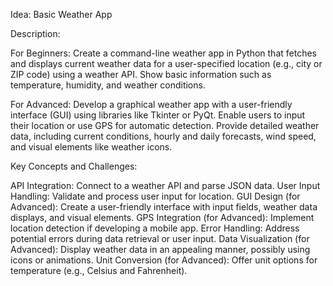 Idea: Basic Weather App



Description:



For Beginners: Create a command-line weather app in Python that fetches and displays current weather data for a user-specified location (e.g., city or ZIP code) using a weather API. Show basic information such as temperature, humidity, and weather conditions.



For Advanced: Develop a graphical weather app with a user-friendly interface (GUI) using libraries like Tkinter or PyQt. Enable users to input their location or use GPS for automatic detection. Provide detailed weather data, including current conditions, hourly and daily forecasts, wind speed, and visual elements like weather icons.



 Key Concepts and Challenges:

API Integration: Connect to a weather API and parse JSON data.
User Input Handling: Validate and process user input for location.
GUI Design (for Advanced): Create a user-friendly interface with input fields, weather data displays, and visual elements.
GPS Integration (for Advanced): Implement location detection if developing a mobile app.
Error Handling: Address potential errors during data retrieval or user input.
Data Visualization (for Advanced): Display weather data in an appealing manner, possibly using icons or animations.
Unit Conversion (for Advanced): Offer unit options for temperature (e.g., Celsius and Fahrenheit).
